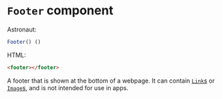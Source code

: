 # `Footer` component
Astronaut:
```javascript
Footer() ()
```

HTML:
```html
<footer></footer>
```

A footer that is shown at the bottom of a webpage. It can contain [`Link`s](reference/components/link.md) or [`Image`s](reference/components/image.md), and is not intended for use in apps.